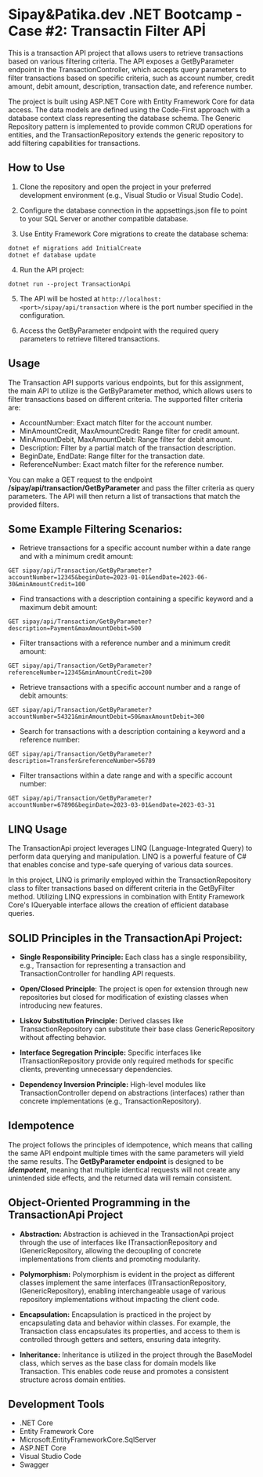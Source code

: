 # Sipay&Patika.dev .NET Bootcamp - Case #2: Transactin Filter APİ

This is a transaction API project that allows users to retrieve transactions based on various filtering criteria. The API exposes a GetByParameter endpoint in the TransactionController, which accepts query parameters to filter transactions based on specific criteria, such as account number, credit amount, debit amount, description, transaction date, and reference number.

The project is built using ASP.NET Core with Entity Framework Core for data access. The data models are defined using the Code-First approach with a database context class representing the database schema. The Generic Repository pattern is implemented to provide common CRUD operations for entities, and the TransactionRepository extends the generic repository to add filtering capabilities for transactions.

## How to Use

1. Clone the repository and open the project in your preferred development environment (e.g., Visual Studio or Visual Studio Code).

2. Configure the database connection in the appsettings.json file to point to your SQL Server or another compatible database.

3. Use Entity Framework Core migrations to create the database schema:

```
dotnet ef migrations add InitialCreate
dotnet ef database update
```
4. Run the API project:

``` dotnet run --project TransactionApi ```

5. The API will be hosted at `http://localhost:<port>/sipay/api/transaction` where <port> is the port number specified in the configuration.

6. Access the GetByParameter endpoint with the required query parameters to retrieve filtered transactions.


## Usage

The Transaction API supports various endpoints, but for this assignment, the main API to utilize is the GetByParameter method, which allows users to filter transactions based on different criteria. The supported filter criteria are:

- AccountNumber: Exact match filter for the account number.
- MinAmountCredit, MaxAmountCredit: Range filter for credit amount.
- MinAmountDebit, MaxAmountDebit: Range filter for debit amount.
- Description: Filter by a partial match of the transaction description.
- BeginDate, EndDate: Range filter for the transaction date.
- ReferenceNumber: Exact match filter for the reference number.

You can make a GET request to the endpoint **/sipay/api/transaction/GetByParameter** and pass the filter criteria as query parameters. The API will then return a list of transactions that match the provided filters.

## Some Example Filtering Scenarios:

- Retrieve transactions for a specific account number within a date range and with a minimum credit amount:

`GET sipay/api/Transaction/GetByParameter?accountNumber=12345&beginDate=2023-01-01&endDate=2023-06-30&minAmountCredit=100 `

- Find transactions with a description containing a specific keyword and a maximum debit amount:

`GET sipay/api/Transaction/GetByParameter?description=Payment&maxAmountDebit=500`

- Filter transactions with a reference number and a minimum credit amount:

`GET sipay/api/Transaction/GetByParameter?referenceNumber=12345&minAmountCredit=200`

- Retrieve transactions with a specific account number and a range of debit amounts:

`GET sipay/api/Transaction/GetByParameter?accountNumber=54321&minAmountDebit=50&maxAmountDebit=300 `

- Search for transactions with a description containing a keyword and a reference number:

`GET sipay/api/Transaction/GetByParameter?description=Transfer&referenceNumber=56789`

- Filter transactions within a date range and with a specific account number:

`GET sipay/api/Transaction/GetByParameter?accountNumber=67890&beginDate=2023-03-01&endDate=2023-03-31 `

## LINQ Usage

The TransactionApi project leverages LINQ (Language-Integrated Query) to perform data querying and manipulation. LINQ is a powerful feature of C# that enables concise and type-safe querying of various data sources.

In this project, LINQ is primarily employed within the TransactionRepository class to filter transactions based on different criteria in the GetByFilter method. Utilizing LINQ expressions in combination with Entity Framework Core's IQueryable interface allows the creation of efficient database queries.

## SOLID Principles in the TransactionApi Project:

- **Single Responsibility Principle:** Each class has a single responsibility, e.g., Transaction for representing a transaction and TransactionController for handling API requests.
  
- **Open/Closed Principle**: The project is open for extension through new repositories but closed for modification of existing classes when introducing new features.
  
- **Liskov Substitution Principle:** Derived classes like TransactionRepository can substitute their base class GenericRepository<Transaction> without affecting behavior.
  
- **Interface Segregation Principle:** Specific interfaces like ITransactionRepository provide only required methods for specific clients, preventing unnecessary dependencies.
  
- **Dependency Inversion Principle:** High-level modules like TransactionController depend on abstractions (interfaces) rather than concrete implementations (e.g., TransactionRepository).

## Idempotence

The project follows the principles of idempotence, which means that calling the same API endpoint multiple times with the same parameters will yield the same results. The **GetByParameter endpoint** is designed to be ***idempotent***, meaning that multiple identical requests will not create any unintended side effects, and the returned data will remain consistent.

## Object-Oriented Programming in the TransactionApi Project

- **Abstraction:** Abstraction is achieved in the TransactionApi project through the use of interfaces like ITransactionRepository and IGenericRepository, allowing the decoupling of concrete implementations from clients and promoting modularity.

- **Polymorphism:** Polymorphism is evident in the project as different classes implement the same interfaces (ITransactionRepository, IGenericRepository), enabling interchangeable usage of various repository implementations without impacting the client code.

- **Encapsulation:** Encapsulation is practiced in the project by encapsulating data and behavior within classes. For example, the Transaction class encapsulates its properties, and access to them is controlled through getters and setters, ensuring data integrity.

- **Inheritance:** Inheritance is utilized in the project through the BaseModel class, which serves as the base class for domain models like Transaction. This enables code reuse and promotes a consistent structure across domain entities.
  
## Development Tools

- .NET Core
- Entity Framework Core
- Microsoft.EntityFrameworkCore.SqlServer
- ASP.NET Core
- Visual Studio Code
- Swagger
